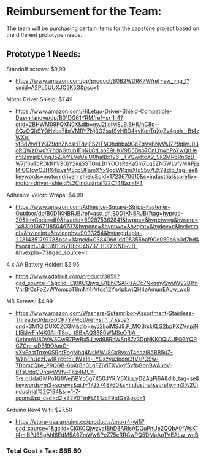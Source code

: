 <h1> Reimbursement for the Team: </h1>

The team will be purchasing certain items for the capstone project based on the different prototype needs.

<h2> Prototype 1 Needs: </h2>

Standoff screws: $9.99
* https://www.amazon.com/gp/product/B0B2WDRK7W/ref=sw_img_1?smid=A2PL6UUXJC5K5G&psc=1

Motor Driver Shield: $7.49
* https://www.amazon.com/HiLetgo-Driver-Shield-Compatible-Duemilanove/dp/B01DG61YRM/ref=sr_1_4?crid=2BHWM09FQXN0X&dib=eyJ2IjoiMSJ9.BHlUnC8c--SGzOQltSYQHzba7jbrVMRY7Nj3O2ssfSvH6D4kvKonTqXgZv4pbh__Bt4zWXu-ytBdWvFfYQZ9dnZKcsHTdyjFS2lTM0hqhba9GeZqVyBNyWJ7P9gIwJ03oRQWz0wuYYhdpGttub1FpNLCtLaoE9HKV9D6Dso7CnLfrwbPoYwQrHen5IZimjpBUngJ5ZJvYEVeUaIU0haIBx196-_TVQwdtoX2_Sk2MRbRn6zB-W7jf6uToRDkKhV9GjY2iujSSTGnLB1YOOsReKa5m7LqEZN5WLvfyMAPjgM.OCIcwCJHX4ixysM5gcUFamXYx9gdWKzmXIo55v7tZtY&dib_tag=se&keywords=motor+driver+shield&qid=1723670615&s=industrial&sprefix=motor+driver+shield%2Cindustrial%2C141&sr=1-4

Adhesive Velcro Wraps: $4.99
* https://www.amazon.com/Adhesive-Square-Strips-Fastener-Outdoor/dp/B0D1KNBRJB/ref=asc_df_B0D1KNBRJB/?tag=hyprod-20&linkCode=df0&hvadid=692875362841&hvpos=&hvnetw=g&hvrand=14831913671185046737&hvpone=&hvptwo=&hvqmt=&hvdev=c&hvdvcmdl=&hvlocint=&hvlocphy=9033254&hvtargid=pla-2281435179778&psc=1&mcid=038406d1dd95355baf90e059b6b0d7bd&hvocijid=14831913671185046737-B0D1KNBRJB-&hvexpln=73&gad_source=1

4 x AA Battery Holder: $2.95
* https://www.adafruit.com/product/3859?gad_source=1&gclid=Cj0KCQjwq_G1BhCSARIsACc7NxqmySwuW92BTtnVnrBfCsFoZvWYomsoT8mNf4rVfds12Yn4pkwjQH4aAmunEALw_wcB

M3 Screws: $4.99
* https://www.amazon.com/Washers-Sutemribor-Assortment-Stainless-Threaded/dp/B0CP7Y7M6D/ref=sr_1_7_sspa?crid=3M1QIDUXCZCGM&dib=eyJ2IjoiMSJ9.P_MOBrskKLS2bpPXZVnpjNLI5lJwFhf4K9AihT8oL_tSBkAQ3880WMSeORjA_-GvbmAU80VW3CwR7PwBx5J_wd98RhWSq87z3DpNKKOQiAUEQ3YQRGZGre_uD319OAmG-vXkEastTnxe0SRpfFogMhq4NsMWJ8Gx8vxoT4eazi8ABB5uZ-WzbEhUdzDwlKYc6t6i_IWYIe-_YGszyu3pom3fVsPQ9w-7DbmzQke_P9QGB-6bXr8n0LgFZjVlTXVkgf5vfbGbnBwAubV-RTsUdqCDnqyW9tv-FKz4MU4-3rs.qUdaGMPo1Q1Wej5BYb5g7X50JYRjY6Xku_yDZAgPi6A&dib_tag=se&keywords=m3+screws&qid=1723748760&s=industrial&sprefix=m3%2Cindustrial%2C194&sr=1-7-spons&sp_csd=d2lkZ2V0TmFtZT1zcF9tdGY&psc=1

Arduino Rev4 Wifi: $27.50
* https://store-usa.arduino.cc/products/uno-r4-wifi?gad_source=1&gclid=Cj0KCQjwzva1BhD3ARIsADQuPnUe2QQbA0fWsK1f4miBPJ3SgAhI6EdM5A6ZmWw8PeZ75cRRGwPQ5DMaAoTVEALw_wcB

<h3> Total Cost + Tax: $65.60 </h3>